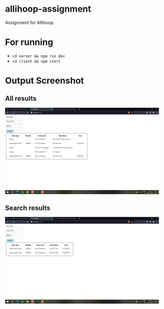 # allihoop-assignment
Assignment for Allihoop.

# For running
* `cd server && npm run dev`
* `cd client && npm start`

# Output Screenshot

## All results
![alt text](https://github.com/uday-samsani/allihoop-assignment/blob/main/output%20screenshots/Screenshot%20(27).png)

## Search results
![alt text](https://github.com/uday-samsani/allihoop-assignment/blob/main/output%20screenshots/Screenshot%20(26).png)
